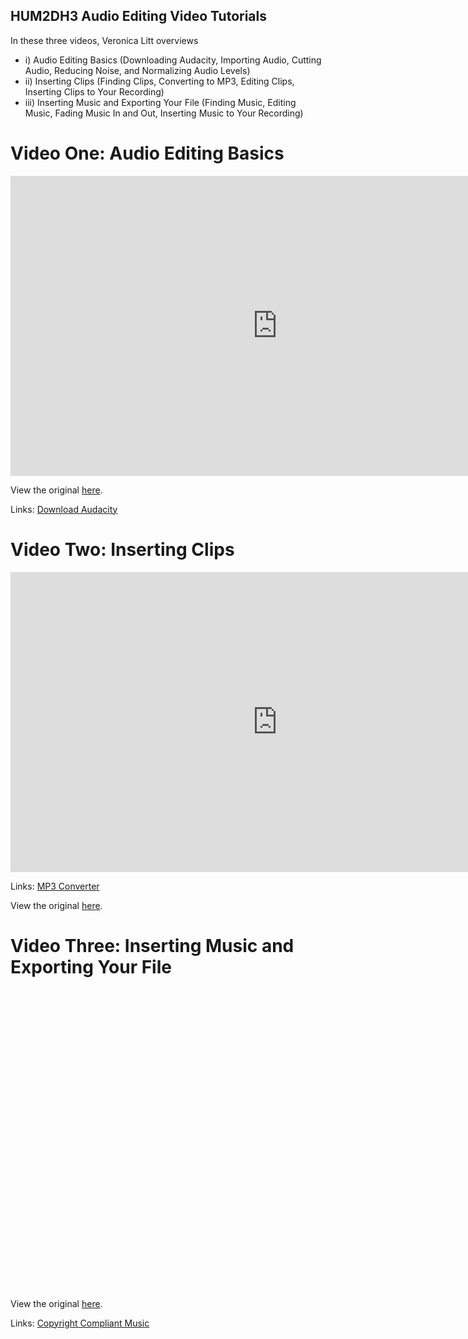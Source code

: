 ## HUM2DH3 Audio Editing Video Tutorials

In these three videos, Veronica Litt overviews 
- i) Audio Editing Basics (Downloading Audacity, Importing Audio, Cutting Audio, Reducing Noise, and Normalizing Audio Levels) 
- ii) Inserting Clips (Finding Clips, Converting to MP3, Editing Clips, Inserting Clips to Your Recording) 
- iii) Inserting Music and Exporting Your File (Finding Music, Editing Music, Fading Music In and Out, Inserting Music to Your Recording)

# Video One: Audio Editing Basics

<iframe height="480" width="853" allowfullscreen frameborder=0 src="https://echo360.ca/media/18938986-cf5c-49bd-bdb6-95864477c5ce/public"></iframe>

View the original [here](https://echo360.ca/media/18938986-cf5c-49bd-bdb6-95864477c5ce/public).

Links: 
[Download Audacity](https://www.audacityteam.org/download/)

# Video Two: Inserting Clips

<iframe height="480" width="853" allowfullscreen frameborder=0 src="https://echo360.ca/media/9ce364a5-6def-4595-9641-353846b52459/public"></iframe>

Links:
[MP3 Converter](https://onlinevideoconverter.com/)

View the original [here](https://echo360.ca/media/9ce364a5-6def-4595-9641-353846b52459/public).

# Video Three: Inserting Music and Exporting Your File

<iframe height="480" width="853" allowfullscreen frameborder=0 src=""></iframe>

View the original [here]().

Links: 
[Copyright Compliant Music](https://pixabay.com/music/)
